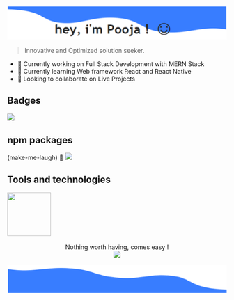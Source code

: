 ![](https://github.com/poojarathore30/GitTest/blob/master/Capture_11.PNG)

 
> Innovative and Optimized solution seeker.

<!--
**poojarathore30/poojarathore30** is a ✨ _special_ ✨ repository because its `README.md` (this file) appears on your GitHub profile.

Here are some ideas to get you started:


- ⚡ Fun fact : 
-->

- 🔭 Currently working on Full Stack Development with MERN Stack
- 🌱 Currently learning Web framework React and React Native
- 👯 Looking to collaborate on Live Projects 

## Badges
<a href=https://github.com/TesseractCoding/NeoAlgo>
   <img src=https://img.shields.io/badge/NeoAlgo-Contributor-brightgreen>
</a>

## npm packages 
(make-me-laugh) 🤣 <a href=https://github.com/poojarathore30/make-me-laugh>
   <img src=https://img.shields.io/npm/dy/make-me-laugh>
</a>
## Tools and technologies 
<img  width="100" height="100" src="https://colorlib.com/wp/wp-content/uploads/sites/2/react-dev-tools-logo.jpg">

<p align="center">
   <span>Nothing worth having, comes easy ! </span><br>
  <img src="https://visitor-badge.glitch.me/badge?page_id=page.id" />
</p>
 
 ![](https://github.com/poojarathore30/GitTest/blob/master/Capture_22.PNG)
